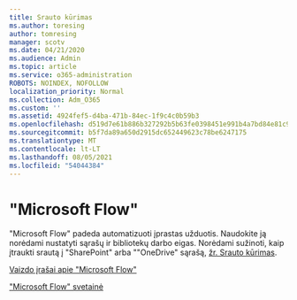 ```yaml
---
title: Srauto kūrimas
ms.author: toresing
author: tomresing
manager: scotv
ms.date: 04/21/2020
ms.audience: Admin
ms.topic: article
ms.service: o365-administration
ROBOTS: NOINDEX, NOFOLLOW
localization_priority: Normal
ms.collection: Adm_O365
ms.custom: ''
ms.assetid: 4924fef5-d4ba-471b-84ec-1f9c4c0b59b3
ms.openlocfilehash: d519d7e61b886b327292b5b63fe0398451e991b4a7bd84e81c9fac5cdb47fc0d
ms.sourcegitcommit: b5f7da89a650d2915dc652449623c78be6247175
ms.translationtype: MT
ms.contentlocale: lt-LT
ms.lasthandoff: 08/05/2021
ms.locfileid: "54044384"
---
```

# <a name="microsoft-flow"></a>"Microsoft Flow"

"Microsoft Flow" padeda automatizuoti įprastas užduotis. Naudokite ją norėdami nustatyti sąrašų ir bibliotekų darbo eigas. Norėdami sužinoti, kaip įtraukti srautą į "SharePoint" arba ""OneDrive" sąrašą, [žr. Srauto kūrimas](https://go.microsoft.com/fwlink/?linkid=869408).
  
[Vaizdo įrašai apie "Microsoft Flow"](https://go.microsoft.com/fwlink/?linkid=864641)
  
["Microsoft Flow" svetainė](https://go.microsoft.com/fwlink/?linkid=864642)
  

